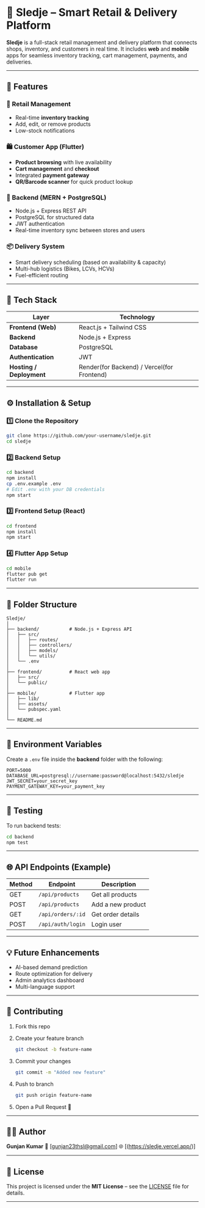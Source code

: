 # 🛒 Sledje – Smart Retail & Delivery Platform

**Sledje** is a full-stack retail management and delivery platform that connects shops, inventory, and customers in real time.
It includes **web** and **mobile** apps for seamless inventory tracking, cart management, payments, and deliveries.

---

## 🚀 Features

### 🧾 Retail Management

* Real-time **inventory tracking**
* Add, edit, or remove products
* Low-stock notifications

### 🛍️ Customer App (Flutter)

* **Product browsing** with live availability
* **Cart management** and **checkout**
* Integrated **payment gateway**
* **QR/Barcode scanner** for quick product lookup

### 🧠 Backend (MERN + PostgreSQL)

* Node.js + Express REST API
* PostgreSQL for structured data
* JWT authentication
* Real-time inventory sync between stores and users

### 📦 Delivery System

* Smart delivery scheduling (based on availability & capacity)
* Multi-hub logistics (Bikes, LCVs, HCVs)
* Fuel-efficient routing

---

## 🧩 Tech Stack

| Layer                    | Technology                                 |
| ------------------------ | ------------------------------------------ |
| **Frontend (Web)**       | React.js + Tailwind CSS                    |
| **Backend**              | Node.js + Express                          |
| **Database**             | PostgreSQL                                 |
| **Authentication**       | JWT                                        |
| **Hosting / Deployment** | Render(for Backend) / Vercel(for Frontend) |

---

## ⚙️ Installation & Setup

### 1️⃣ Clone the Repository

```bash
git clone https://github.com/your-username/sledje.git
cd sledje
```

### 2️⃣ Backend Setup

```bash
cd backend
npm install
cp .env.example .env
# Edit .env with your DB credentials
npm start
```

### 3️⃣ Frontend Setup (React)

```bash
cd frontend
npm install
npm start
```

### 4️⃣ Flutter App Setup

```bash
cd mobile
flutter pub get
flutter run
```

---

## 🧠 Folder Structure

```
Sledje/
│
├── backend/           # Node.js + Express API
│   ├── src/
│   │   ├── routes/
│   │   ├── controllers/
│   │   ├── models/
│   │   └── utils/
│   └── .env
│
├── frontend/          # React web app
│   ├── src/
│   └── public/
│
├── mobile/            # Flutter app
│   ├── lib/
│   ├── assets/
│   └── pubspec.yaml
│
└── README.md
```

---

## 🧾 Environment Variables

Create a `.env` file inside the **backend** folder with the following:

```
PORT=5000
DATABASE_URL=postgresql://username:password@localhost:5432/sledje
JWT_SECRET=your_secret_key
PAYMENT_GATEWAY_KEY=your_payment_key
```

---

## 🧪 Testing

To run backend tests:

```bash
cd backend
npm test
```

---

## 🌐 API Endpoints (Example)

| Method | Endpoint          | Description       |
| ------ | ----------------- | ----------------- |
| GET    | `/api/products`   | Get all products  |
| POST   | `/api/products`   | Add a new product |
| GET    | `/api/orders/:id` | Get order details |
| POST   | `/api/auth/login` | Login user        |

---

## 💡 Future Enhancements

* AI-based demand prediction
* Route optimization for delivery
* Admin analytics dashboard
* Multi-language support

---

## 🤝 Contributing

1. Fork this repo
2. Create your feature branch

   ```bash
   git checkout -b feature-name
   ```
3. Commit your changes

   ```bash
   git commit -m "Added new feature"
   ```
4. Push to branch

   ```bash
   git push origin feature-name
   ```
5. Open a Pull Request 🎉

---

## 🧑‍💻 Author

**Gunjan Kumar**
📧 [[gunjan23thsl@gmail.com](mailto:gunjan23thsl@gmail.com)]
🌐 [(https://sledje.vercel.app/)]

---

## 📜 License

This project is licensed under the **MIT License** – see the [LICENSE](LICENSE) file for details.

---

